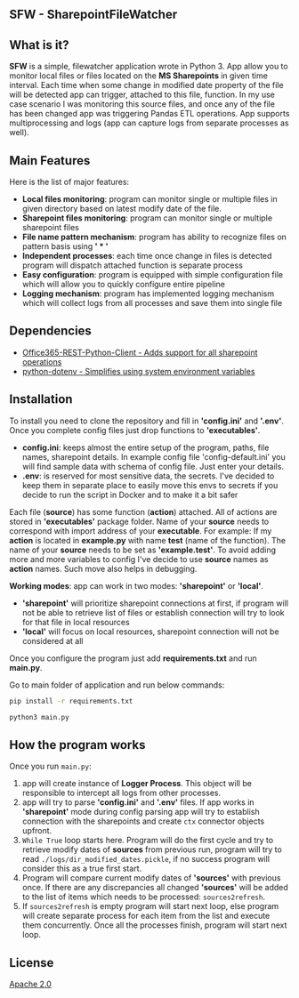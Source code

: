 ## SFW - SharepointFileWatcher

## What is it?

**SFW** is a simple, filewatcher application wrote in Python 3. App allow you to monitor 
local files or files located on the **MS Sharepoints** in given time interval. Each time when
some change in modified date property of the file will be detected app can trigger, attached
to this file, function. In my use case scenario I was monitoring this source files, and once 
any of the file has been changed app was triggering Pandas ETL operations. App supports 
multiprocessing and logs (app can capture logs from separate processes as well).

## Main Features
Here is the list of major features:

  - **Local files monitoring**: program can monitor single or multiple files in given directory 
based on latest modify date of the file. 
  - **Sharepoint files monitoring**: program can monitor single or multiple sharepoint files
  - **File name pattern mechanism**: program has ability to recognize files on pattern basis using **' \* '**
  - **Independent processes**: each time once change in files is detected program will dispatch attached function is separate process
  - **Easy configuration**: program is equipped with simple configuration file which will allow you to quickly configure entire pipeline
  - **Logging mechanism**: program has implemented logging mechanism which will collect logs from all processes and save them into single file

## Dependencies
- [Office365-REST-Python-Client - Adds support for all sharepoint operations](https://pypi.org/project/Office365-REST-Python-Client/)
- [python-dotenv - Simplifies using system environment variables](https://pypi.org/project/python-dotenv/)

## Installation
To install you need to clone the repository and fill in **'config.ini'** and **'.env'**. Once you complete config files just drop functions to **'executables'**.

- **config.ini**: keeps almost the entire setup of the program, paths, file names, sharepoint details. In example config file 
'config-default.ini' you will find sample data with schema of config file. Just enter your details.
- **.env**: is reserved for most sensitive data, the secrets. I've decided to keep them in separate place to easily move this envs to secrets if you decide to run the script in Docker and to make it a bit safer

Each file (**source**) has some function (**action**) attached. All of actions are stored in **'executables'** package folder. Name of your **source** needs to correspond with import address of your **executable**.
For example: If my **action** is located in **example.py** with name **test** (name of the function). The name of your **source** needs to be set as **'example.test'**. To avoid adding more and more variables to config I've decide to use **source** names as **action** names. Such move also helps in debugging.

**Working modes**: app can work in two modes: **'sharepoint'** or **'local'**.
- **'sharepoint'** will prioritize sharepoint connections at first, if program will not be able to retrieve list of files or establish connection will try to look for that file in local resources
- **'local'** will focus on local resources, sharepoint connection will not be considered at all

Once you configure the program just add **requirements.txt** and run **main.py**.

Go to main folder of application and run below commands:

```sh
pip install -r requirements.txt
```

```sh
python3 main.py
```

## How the program works

Once you run `main.py`: 
1) app will create instance of **Logger Process**. This object will be responsible to intercept all logs from other processes.
2) app will try to parse **'config.ini'** and **'.env'** files. If app works in **'sharepoint'** mode during config parsing app will try to establish connection with the sharepoints and create `ctx` connector objects upfront.
3) `While True` loop starts here. Program will do the first cycle and try to retrieve modify dates of **sources** from previous run, program will try to read `./logs/dir_modified_dates.pickle`, if no success program will consider this as a true first start.
4) Program will compare current modify dates of **'sources'** with previous once. If there are any discrepancies all changed **'sources'** will be added to the list of items which needs to be processed: `sources2refresh`.
5) If `sources2refresh` is empty program will start next loop, else program will create separate process for each item from the list and execute them concurrently. Once all the processes finish, program will start next loop. 

## License
[Apache 2.0](LICENSE)
